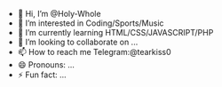 - 👋 Hi, I’m @Holy-Whole
- 👀 I’m interested in Coding/Sports/Music
- 🌱 I’m currently learning HTML/CSS/JAVASCRIPT/PHP
- 💞️ I’m looking to collaborate on ...
- 📫 How to reach me Telegram:@tearkiss0
- 😄 Pronouns: ...
- ⚡ Fun fact: ...

<!---
Holy-Whole/Holy-Whole is a ✨ special ✨ repository because its `README.md` (this file) appears on your GitHub profile.
You can click the Preview link to take a look at your changes.
--->
